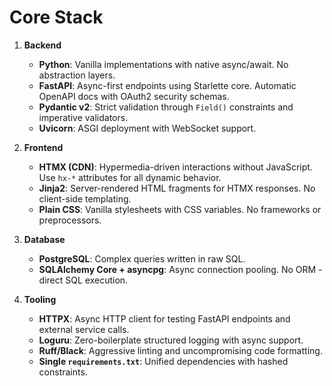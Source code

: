 # **Core Stack**  

1. **Backend**  
   - **Python**: Vanilla implementations with native async/await. No abstraction layers.  
   - **FastAPI**: Async-first endpoints using Starlette core. Automatic OpenAPI docs with OAuth2 security schemas.  
   - **Pydantic v2**: Strict validation through `Field()` constraints and imperative validators.  
   - **Uvicorn**: ASGI deployment with WebSocket support.  

2. **Frontend**  
   - **HTMX (CDN)**: Hypermedia-driven interactions without JavaScript. Use `hx-*` attributes for all dynamic behavior.  
   - **Jinja2**: Server-rendered HTML fragments for HTMX responses. No client-side templating.  
   - **Plain CSS**: Vanilla stylesheets with CSS variables. No frameworks or preprocessors.  

3. **Database**  
   - **PostgreSQL**: Complex queries written in raw SQL.  
   - **SQLAlchemy Core + asyncpg**: Async connection pooling. No ORM - direct SQL execution.  

4. **Tooling**  
   - **HTTPX**: Async HTTP client for testing FastAPI endpoints and external service calls.  
   - **Loguru**: Zero-boilerplate structured logging with async support.  
   - **Ruff/Black**: Aggressive linting and uncompromising code formatting.  
   - **Single `requirements.txt`**: Unified dependencies with hashed constraints.
